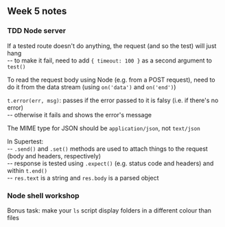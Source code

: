 ## Week 5 notes

### TDD Node server

If a tested route doesn't do anything, the request (and so the test) will just hang  
-- to make it fail, need to add `{ timeout: 100 }` as a second argument to `test()`

To read the request body using Node (e.g. from a POST request), need to do it from the data stream (using `on('data')` and `on('end')`)

`t.error(err, msg)`: passes if the error passed to it is falsy (i.e. if there's no error)  
-- otherwise it fails and shows the error's message

The MIME type for JSON should be `application/json`, not `text/json`

In Supertest:  
-- `.send()` and `.set()` methods are used to attach things to the request (body and headers, respectively)  
-- response is tested using `.expect()` (e.g. status code and headers) and within `t.end()`  
-- `res.text` is a string and `res.body` is a parsed object

### Node shell workshop

Bonus task: make your `ls` script display folders in a different colour than files
